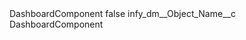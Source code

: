 <?xml version="1.0" encoding="UTF-8"?>
<CustomMetadata xmlns="http://soap.sforce.com/2006/04/metadata" xmlns:xsi="http://www.w3.org/2001/XMLSchema-instance" xmlns:xsd="http://www.w3.org/2001/XMLSchema">
    <label>DashboardComponent</label>
    <protected>false</protected>
    <values>
        <field>infy_dm__Object_Name__c</field>
        <value xsi:type="xsd:string">DashboardComponent</value>
    </values>
</CustomMetadata>
